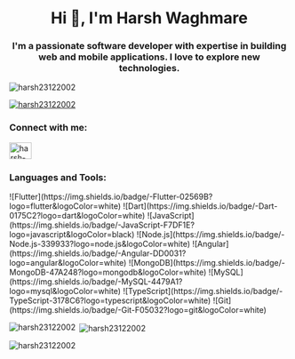 <h1 align="center">Hi 👋, I'm Harsh Waghmare</h1>
<h3 align="center">I'm a passionate software developer with expertise in building web and mobile applications. I love to explore new technologies.</h3>

<p align="left"> <img src="https://komarev.com/ghpvc/?username=harsh23122002&label=Profile%20views&color=0e75b6&style=flat" alt="harsh23122002" /> </p>

<p align="left"> <a href="https://github.com/ryo-ma/github-profile-trophy"><img src="https://github-profile-trophy.vercel.app/?username=harsh23122002" alt="harsh23122002" /></a> </p>

<h3 align="left">Connect with me:</h3>
<p align="left">
<a href="https://linkedin.com/in/harsh-waghmare-1914bb154" target="blank"><img align="center" src="https://raw.githubusercontent.com/rahuldkjain/github-profile-readme-generator/master/src/images/icons/Social/linked-in-alt.svg" alt="harsh-waghmare-1914bb154" height="30" width="40" /></a>
</p>

<h3 align="left">Languages and Tools:</h3>
<p align="left"> ![Flutter](https://img.shields.io/badge/-Flutter-02569B?logo=flutter&logoColor=white) ![Dart](https://img.shields.io/badge/-Dart-0175C2?logo=dart&logoColor=white) ![JavaScript](https://img.shields.io/badge/-JavaScript-F7DF1E?logo=javascript&logoColor=black) ![Node.js](https://img.shields.io/badge/-Node.js-339933?logo=node.js&logoColor=white) ![Angular](https://img.shields.io/badge/-Angular-DD0031?logo=angular&logoColor=white) ![MongoDB](https://img.shields.io/badge/-MongoDB-47A248?logo=mongodb&logoColor=white) ![MySQL](https://img.shields.io/badge/-MySQL-4479A1?logo=mysql&logoColor=white) ![TypeScript](https://img.shields.io/badge/-TypeScript-3178C6?logo=typescript&logoColor=white) ![Git](https://img.shields.io/badge/-Git-F05032?logo=git&logoColor=white)
</p>

<p><img align="left" src="https://github-readme-stats.vercel.app/api/top-langs?username=harsh23122002&show_icons=true&locale=en&layout=compact" alt="harsh23122002" /></p>

<p>&nbsp;<img align="center" src="https://github-readme-stats.vercel.app/api?username=harsh23122002&show_icons=true&locale=en" alt="harsh23122002" /></p>

<p><img align="center" src="https://github-readme-streak-stats.herokuapp.com/?user=harsh23122002&" alt="harsh23122002" /></p>
